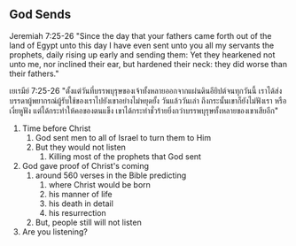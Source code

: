 ## God Sends

Jeremiah 7:25-26 "Since the day that your fathers came forth out of the land of Egypt unto this day I have even sent unto you all my servants the prophets, daily rising up early and sending them: Yet they hearkened not unto me, nor inclined their ear, but hardened their neck: they did worse than their fathers."

เยเรมีย์ 7:25-26 "ตั้งแต่วันที่บรรพบุรุษของเจ้าทั้งหลายออกจากแผ่นดินอียิปต์จนทุกวันนี้ เราได้ส่งบรรดาผู้พยากรณ์ผู้รับใช้ของเราไปยังเขาอย่างไม่หยุดยั้ง วันแล้ววันเล่า ถึงกระนั้นเขาก็ยังไม่ฟังเรา หรือเงี่ยหูฟัง แต่ได้กระทำให้คอของตนแข็ง เขาได้กระทำชั่วร้ายยิ่งกว่าบรรพบุรุษทั้งหลายของเขาเสียอีก"

1. Time before Christ
	1. God sent men to all of Israel to turn them to Him
	2. But they would not listen
		1. Killing most of the prophets that God sent
2. God gave proof of Christ's coming
	1. around 560 verses in the Bible predicting 
		1. where Christ would be born
		2. his manner of life
		3. his death in detail
		4. his resurrection
	2. But, people still will not listen
3. Are you listening?